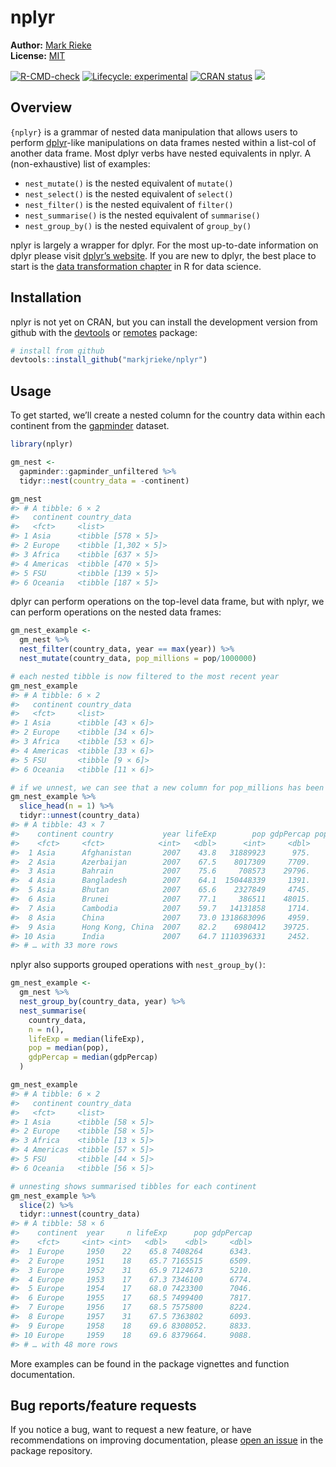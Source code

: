 
<!-- README.md is generated from README.Rmd. Please edit that file -->

# nplyr

**Author:** [Mark Rieke](https://www.thedatadiary.net/about/)<br/>
**License:**
[MIT](https://github.com/markjrieke/nplyr/blob/main/LICENSE)

<!-- badges: start -->

[![R-CMD-check](https://github.com/markjrieke/nplyr/workflows/R-CMD-check/badge.svg)](https://github.com/markjrieke/nplyr/actions)
[![Lifecycle:
experimental](https://img.shields.io/badge/lifecycle-experimental-orange.svg)](https://lifecycle.r-lib.org/articles/stages.html#experimental)
[![CRAN
status](https://www.r-pkg.org/badges/version/nplyr)](https://CRAN.R-project.org/package=nplyr)
[![](https://cranlogs.r-pkg.org/badges/grand-total/nplyr)](https://cran.r-project.org/package=nplyr)
<!-- badges: end -->

## Overview

`{nplyr}` is a grammar of nested data manipulation that allows users to
perform [dplyr](https://dplyr.tidyverse.org/)-like manipulations on data
frames nested within a list-col of another data frame. Most dplyr verbs
have nested equivalents in nplyr. A (non-exhaustive) list of examples:

-   `nest_mutate()` is the nested equivalent of `mutate()`
-   `nest_select()` is the nested equivalent of `select()`
-   `nest_filter()` is the nested equivalent of `filter()`
-   `nest_summarise()` is the nested equivalent of `summarise()`
-   `nest_group_by()` is the nested equivalent of `group_by()`

nplyr is largely a wrapper for dplyr. For the most up-to-date
information on dplyr please visit [dplyr’s
website](https://dplyr.tidyverse.org). If you are new to dplyr, the best
place to start is the [data transformation
chapter](https://r4ds.had.co.nz/transform.html) in R for data science.

## Installation

nplyr is not yet on CRAN, but you can install the development version
from github with the
[devtools](https://cran.r-project.org/package=devtools) or
[remotes](https://cran.r-project.org/package=remotes) package:

``` r
# install from github
devtools::install_github("markjrieke/nplyr")
```

## Usage

To get started, we’ll create a nested column for the country data within
each continent from the
[gapminder](https://cran.r-project.org/web/packages/gapminder/index.html)
dataset.

``` r
library(nplyr)

gm_nest <- 
  gapminder::gapminder_unfiltered %>%
  tidyr::nest(country_data = -continent)

gm_nest
#> # A tibble: 6 × 2
#>   continent country_data        
#>   <fct>     <list>              
#> 1 Asia      <tibble [578 × 5]>  
#> 2 Europe    <tibble [1,302 × 5]>
#> 3 Africa    <tibble [637 × 5]>  
#> 4 Americas  <tibble [470 × 5]>  
#> 5 FSU       <tibble [139 × 5]>  
#> 6 Oceania   <tibble [187 × 5]>
```

dplyr can perform operations on the top-level data frame, but with
nplyr, we can perform operations on the nested data frames:

``` r
gm_nest_example <- 
  gm_nest %>%
  nest_filter(country_data, year == max(year)) %>%
  nest_mutate(country_data, pop_millions = pop/1000000)

# each nested tibble is now filtered to the most recent year
gm_nest_example
#> # A tibble: 6 × 2
#>   continent country_data     
#>   <fct>     <list>           
#> 1 Asia      <tibble [43 × 6]>
#> 2 Europe    <tibble [34 × 6]>
#> 3 Africa    <tibble [53 × 6]>
#> 4 Americas  <tibble [33 × 6]>
#> 5 FSU       <tibble [9 × 6]> 
#> 6 Oceania   <tibble [11 × 6]>

# if we unnest, we can see that a new column for pop_millions has been added
gm_nest_example %>%
  slice_head(n = 1) %>%
  tidyr::unnest(country_data)
#> # A tibble: 43 × 7
#>    continent country           year lifeExp        pop gdpPercap pop_millions
#>    <fct>     <fct>            <int>   <dbl>      <int>     <dbl>        <dbl>
#>  1 Asia      Afghanistan       2007    43.8   31889923      975.       31.9  
#>  2 Asia      Azerbaijan        2007    67.5    8017309     7709.        8.02 
#>  3 Asia      Bahrain           2007    75.6     708573    29796.        0.709
#>  4 Asia      Bangladesh        2007    64.1  150448339     1391.      150.   
#>  5 Asia      Bhutan            2007    65.6    2327849     4745.        2.33 
#>  6 Asia      Brunei            2007    77.1     386511    48015.        0.387
#>  7 Asia      Cambodia          2007    59.7   14131858     1714.       14.1  
#>  8 Asia      China             2007    73.0 1318683096     4959.     1319.   
#>  9 Asia      Hong Kong, China  2007    82.2    6980412    39725.        6.98 
#> 10 Asia      India             2007    64.7 1110396331     2452.     1110.   
#> # … with 33 more rows
```

nplyr also supports grouped operations with `nest_group_by()`:

``` r
gm_nest_example <- 
  gm_nest %>%
  nest_group_by(country_data, year) %>%
  nest_summarise(
    country_data, 
    n = n(),
    lifeExp = median(lifeExp),
    pop = median(pop),
    gdpPercap = median(gdpPercap)
  )

gm_nest_example
#> # A tibble: 6 × 2
#>   continent country_data     
#>   <fct>     <list>           
#> 1 Asia      <tibble [58 × 5]>
#> 2 Europe    <tibble [58 × 5]>
#> 3 Africa    <tibble [13 × 5]>
#> 4 Americas  <tibble [57 × 5]>
#> 5 FSU       <tibble [44 × 5]>
#> 6 Oceania   <tibble [56 × 5]>

# unnesting shows summarised tibbles for each continent
gm_nest_example %>%
  slice(2) %>%
  tidyr::unnest(country_data)
#> # A tibble: 58 × 6
#>    continent  year     n lifeExp      pop gdpPercap
#>    <fct>     <int> <int>   <dbl>    <dbl>     <dbl>
#>  1 Europe     1950    22    65.8 7408264      6343.
#>  2 Europe     1951    18    65.7 7165515      6509.
#>  3 Europe     1952    31    65.9 7124673      5210.
#>  4 Europe     1953    17    67.3 7346100      6774.
#>  5 Europe     1954    17    68.0 7423300      7046.
#>  6 Europe     1955    17    68.5 7499400      7817.
#>  7 Europe     1956    17    68.5 7575800      8224.
#>  8 Europe     1957    31    67.5 7363802      6093.
#>  9 Europe     1958    18    69.6 8308052.     8833.
#> 10 Europe     1959    18    69.6 8379664.     9088.
#> # … with 48 more rows
```

More examples can be found in the package vignettes and function
documentation.

## Bug reports/feature requests

If you notice a bug, want to request a new feature, or have
recommendations on improving documentation, please [open an
issue](https://github.com/markjrieke/nplyr/issues) in the package
repository.
